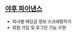 ## [야후 파이낸스](https://finance.yahoo.com/quote/COKE/history?p=COKE)

- 회사별 배당금 정보 스크래핑하기
- 회원 가입 및 로그인 기능 구현
